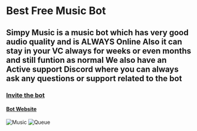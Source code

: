 # Best Free Music Bot
## Simpy Music is a music bot which has very good audio quality and is ALWAYS Online Also it can stay in your VC always for weeks or even months and still funtion as normal We also have an Active support Discord where you can always ask any questions or support related to the bot

### [Invite the bot](https://github.com/Titan-is-coding/Simpy-Music-Lavalink/releases)

#### [Bot Website](simpy-music.cf)

![Music](https://user-images.githubusercontent.com/78253459/149157018-2c9abc14-b43c-4747-8941-724b8ff5de4e.png)
![Queue](https://user-images.githubusercontent.com/78253459/149157107-8834e509-bdcc-4d2c-b81e-c36e8c5027c1.png)


